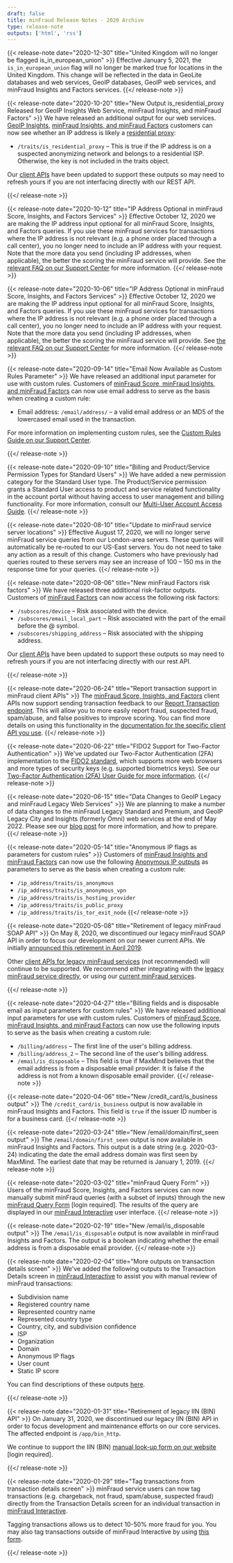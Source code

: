 ```yaml
---
draft: false
title: minFraud Release Notes - 2020 Archive
type: release-note
outputs: ['html', 'rss']
---
```


{{< release-note date="2020-12-30" title="United Kingdom will no longer be flagged is_in_european_union" >}}
Effective January 5, 2021, the `is_in_european_union` flag will no longer be
marked true for locations in the United Kingdom. This change will be reflected
in the data in GeoLite databases and web services, GeoIP databases, GeoIP web
services, and minFraud Insights and Factors services. {{</ release-note >}}

{{< release-note date="2020-10-20" title="New Output is_residential_proxy Released for GeoIP Insights Web Service, minFraud Insights, and minFraud Factors" >}}
We have released an additional output for our web services.
[GeoIP Insights](https://www.maxmind.com/en/geoip2-precision-services),
[minFraud Insights, and minFraud Factors](https://www.maxmind.com/en/solutions/minfraud-services)
customers can now see whether an IP address is likely a
[residential proxy](https://en.wikipedia.org/wiki/Proxy_server#Residential_proxy_(RESIP)):

- `/traits/is_residential_proxy` – This is true if the IP address is on a
  suspected anonymizing network and belongs to a residential ISP. Otherwise, the
  key is not included in the traits object.

Our [client APIs](/minfraud/evaluate-a-transaction#links-to-maxmind-client-apis)
have been updated to support these outputs so may need to refresh yours if you
are not interfacing directly with our REST API.

{{</ release-note >}}

{{< release-note date="2020-10-12" title="IP Address Optional in minFraud Score, Insights, and Factors Services" >}}
Effective October 12, 2020 we are making the IP address input optional for all
minFraud Score, Insights, and Factors queries. If you use these minFraud
services for transactions where the IP address is not relevant (e.g. a phone
order placed through a call center), you no longer need to include an IP address
with your request. Note that the more data you send (including IP addresses,
when applicable), the better the scoring the minFraud service will provide. See
the
[relevant FAQ on our Support Center](https://support.maxmind.com/knowledge-base/articles/pass-inputs-to-minfraud)
for more information. {{</ release-note >}}

{{< release-note date="2020-10-06" title="IP Address Optional in minFraud Score, Insights, and Factors Services" >}}
Effective October 12, 2020 we are making the IP address input optional for all
minFraud Score, Insights, and Factors queries. If you use these minFraud
services for transactions where the IP address is not relevant (e.g. a phone
order placed through a call center), you no longer need to include an IP address
with your request. Note that the more data you send (including IP addresses,
when applicable), the better the scoring the minFraud service will provide. See
[the relevant FAQ on our Support Center](https://support.maxmind.com/knowledge-base/articles/pass-inputs-to-minfraud)
for more information. {{</ release-note >}}

{{< release-note date="2020-09-14" title="Email Now Available as Custom Rules Parameter" >}}
We have released an additional input parameter for use with custom rules.
Customers of
[minFraud Score, minFraud Insights, and minFraud Factors](/minfraud) can now use
email address to serve as the basis when creating a custom rule:

- Email address: `/email/address/` – a valid email address or an MD5 of the
  lowercased email used in the transaction.

For more information on implementing custom rules, see the
[Custom Rules Guide on our Support Center](https://support.maxmind.com/knowledge-base/articles/use-custom-rules-and-dispositions-minfraud-maxmind).

{{</ release-note >}}

{{< release-note date="2020-09-10" title="Billing and Product/Service Permission Types for Standard Users" >}}
We have added a new permission category for the Standard User type. The
Product/Service permission grants a Standard User access to product and service
related functionality in the account portal without having access to user
management and billing functionality. For more information, consult our
[Multi-User Account Access Guide](https://support.maxmind.com/knowledge-base/articles/manage-multiple-users).
{{</ release-note >}}

{{< release-note date="2020-08-10" title="Update to minFraud service server locations" >}}
Effective August 17, 2020, we will no longer serve minFraud service queries from
our London-area servers. These queries will automatically be re-routed to our
US-East servers. You do not need to take any action as a result of this change.
Customers who have previously had queries routed to these servers may see an
increase of 100 – 150 ms in the response time for your queries.
{{</ release-note >}}

{{< release-note date="2020-08-06" title="New minFraud Factors risk factors" >}}
We have released three additional risk-factor outputs. Customers of
[minFraud Factors](/minfraud) can now access the following risk factors:

- `/subscores/device` – Risk associated with the device.
- `/subscores/email_local_part` – Risk associated with the part of the email
  before the @ symbol.
- `/subscores/shipping_address` – Risk associated with the shipping address.

Our [client APIs](/minfraud/evaluate-a-transaction#links-to-maxmind-client-apis)
have been updated to support these outputs so may need to refresh yours if you
are not interfacing directly with our rest API.

{{</ release-note >}}

{{< release-note date="2020-06-24" title="Report transaction support in minFraud client APIs" >}}
The [minFraud Score, Insights, and Factors](/minfraud) client APIs now support
sending transaction feedback to our
[Report Transaction endpoint](/minfraud/report-a-transaction). This will allow
you to more easily report fraud, suspected fraud, spam/abuse, and false
positives to improve scoring. You can find more details on using this
functionality in the
[documentation for the specific client API you use](/minfraud/evaluate-a-transaction#links-to-maxmind-client-apis).
{{</ release-note >}}

{{< release-note date="2020-06-22" title="FIDO2 Support for Two-Factor Authentication" >}}
We've updated our Two-Factor Authentication (2FA) implementation to the
[FIDO2 standard](https://fidoalliance.org/fido2/), which supports more web
browsers and more types of security keys (e.g. supported biometrics keys). See
our
[Two-Factor Authentication (2FA) User Guide for more information](https://support.maxmind.com/knowledge-base/articles/two-factor-authentication-2fa).
{{</ release-note >}}

{{< release-note date="2020-06-15" title="Data Changes to GeoIP Legacy and minFraud Legacy Web Services" >}}
We are planning to make a number of data changes to the minFraud Legacy Standard
and Premium, and GeoIP Legacy City and Insights (formerly Omni) web services at
the end of May 2022. Please see our
[blog post](https://blog.maxmind.com/2020/06/data-changes-to-geoip-legacy-and-minfraud-legacy-web-services-in-may-2022/)
for more information, and how to prepare. {{</ release-note >}}

{{< release-note date="2020-05-14" title="Anonymous IP flags as parameters for custom rules" >}}
Customers of [minFraud Insights and minFraud Factors](/minfraud) can now use the
following
[Anonymous IP outputs](/geoip/docs/web-services/responses/#schema--response--traits)
as parameters to serve as the basis when creating a custom rule:

- `/ip_address/traits/is_anonymous`
- `/ip_address/traits/is_anonymous_vpn`
- `/ip_address/traits/is_hosting_provider`
- `/ip_address/traits/is_public_proxy`
- `/ip_address/traits/is_tor_exit_node` {{</ release-note >}}

{{< release-note date="2020-05-08" title="Retirement of legacy minFraud SOAP API" >}}
On May 8, 2020, we discontinued our legacy minFraud SOAP API in order to focus
our development on our newer current APIs. We initially
[announced this retirement in April 2019](https://blog.maxmind.com/2019/04/important-updates-about-tls-v1-0-v1-1-unencrypted-http-requests-and-the-legacy-minfraud-soap-api/).

Other [client APIs for legacy minFraud services](/minfraud/minfraud-legacy) (not
recommended) will continue to be supported. We recommend either integrating with
the [legacy minFraud service directly](/minfraud/minfraud-legacy), or using our
[current minFraud services](/minfraud).

{{</ release-note >}}

{{< release-note date="2020-04-27" title="Billing fields and is disposable email as input parameters for custom rules" >}}
We have released additional input parameters for use with custom rules.
Customers of
[minFraud Score, minFraud Insights, and minFraud Factors](/minfraud) can now use
the following inputs to serve as the basis when creating a custom rule:

- `/billing/address` – The first line of the user's billing address.
- `/billing/address_2` – The second line of the user's billing address.
- `/email/is_disposable` – This field is true if MaxMind believes that the email
  address is from a disposable email provider. It is false if the address is not
  from a known disposable email provider. {{</ release-note >}}

{{< release-note date="2020-04-06" title="New /credit_card/is_business output" >}}
The `/credit_card/is_business` output is now available in minFraud Insights and
Factors. This field is `true` if the issuer ID number is for a business card.
{{</ release-note >}}

{{< release-note date="2020-03-24" title="New /email/domain/first_seen output" >}}
The `/email/domain/first_seen` output is now available in minFraud Insights and
Factors. This output is a date string (e.g. 2020-03-24) indicating the date the
email address domain was first seen by MaxMind. The earliest date that may be
returned is January 1, 2019. {{</ release-note >}}

{{< release-note date="2020-03-02" title="minFraud Query Form" >}} Users of the
minFraud Score, Insights, and Factors services can now manually submit minFraud
queries (with a subset of inputs) through the new
[minFraud Query Form](https://www.maxmind.com/en/accounts/current/minfraud-interactive/query-form)
\[login required\]. The results of the query are displayed in our
[minFraud Interactive](https://support.maxmind.com/knowledge-base/articles/review-a-minfraud-transaction)
user interface. {{</ release-note >}}

{{< release-note date="2020-02-19" title="New /email/is_disposable output" >}}
The `/email/is_disposable` output is now available in minFraud Insights and
Factors. The output is a boolean indicating whether the email address is from a
disposable email provider. {{</ release-note >}}

{{< release-note date="2020-02-04" title="More outputs on transaction details screen" >}}
We've added the following outputs to the Transaction Details screen in
[minFraud Interactive](https://support.maxmind.com/knowledge-base/articles/review-a-minfraud-transaction)
to assist you with manual review of minFraud transactions:

- Subdivision name
- Registered country name
- Represented country name
- Represented country type
- Country, city, and subdivision confidence
- ISP
- Organization
- Domain
- Anonymous IP flags
- User count
- Static IP score

You can find descriptions of these outputs
[here](/geoip/docs/web-services/responses).

{{</ release-note >}}

{{< release-note date="2020-01-31" title="Retirement of legacy IIN (BIN) API" >}}
On January 31, 2020, we discontinued our legacy IIN (BIN) API in order to focus
development and maintenance efforts on our core services. The affected endpoint
is `/app/bin_http`.

We continue to support the IIN (BIN)
[manual look-up form on our website](https://www.maxmind.com/en/accounts/current/minfraud/iin/lookup)
\[login required\].

{{</ release-note >}}

{{< release-note date="2020-01-29" title="Tag transactions from transaction details screen" >}}
minFraud service users can now tag transactions (e.g. chargeback, not fraud,
spam/abuse, suspected fraud) directly from the Transaction Details screen for an
individual transaction in
[minFraud Interactive](https://support.maxmind.com/knowledge-base/articles/review-a-minfraud-transaction).

Tagging transactions allows us to detect 10-50% more fraud for you. You may also
tag transactions outside of minFraud Interactive by using
[this form](https://www.maxmind.com/en/accounts/current/minfraud/report-transactions).

{{</ release-note >}}
